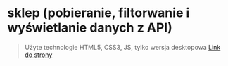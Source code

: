 # sklep (pobieranie, filtorwanie i wyświetlanie danych z API)
>Użyte technologie HTML5, CSS3, JS, 
>tylko wersja desktopowa
[Link do strony](https://test.edyta-photo.pl/)
